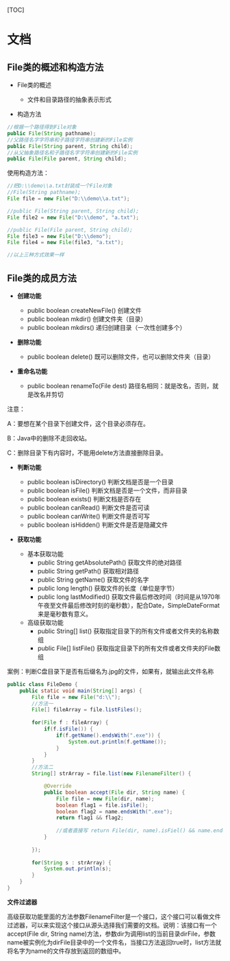 [TOC]

# 文档

## File类的概述和构造方法

- File类的概述
  - 文件和目录路径的抽象表示形式

- 构造方法

```java
//根据一个路径得到File对象
public File(String pathname);
//父路径名字字符串和子路径字符串创建新的File实例
public File(String parent, String child);
//从父抽象路径名和子路径名字字符串创建新的File实例
public File(File parent, String child);
```

使用构造方法：

```java
//把D:\\demo\\a.txt封装成一个File对象
//File(String pathname);
File file = new File("D:\\demo\\a.txt");

//public File(String parent, String child);
File file2 = new File("D:\\demo", "a.txt");

//public File(File parent, String child);
File file3 = new File("D:\\demo");
File file4 = new File(file3, "a.txt");

//以上三种方式效果一样
```

## File类的成员方法

- **创建功能**
  - public boolean createNewFile() 创建文件
  - public boolean mkdir() 创建文件夹（目录）
  - public boolean mkdirs() 递归创建目录（一次性创建多个）

- **删除功能**
  - public boolean delete() 既可以删除文件，也可以删除文件夹（目录）

- **重命名功能**
  - public boolean renameTo(File dest) 路径名相同：就是改名，否则，就是改名并剪切

注意：

A：要想在某个目录下创建文件，这个目录必须存在。

B：Java中的删除不走回收站。

C：删除目录下有内容时，不能用delete方法直接删除目录。

- **判断功能**
  - public boolean isDirectory() 判断文档是否是一个目录
  - public boolean isFile() 判断文档是否是一个文件，而非目录
  - public boolean exists() 判断文档是否存在
  - public boolean canRead() 判断文件是否可读
  - public boolean canWrite() 判断文件是否可写
  - public boolean isHidden() 判断文件是否是隐藏文件

- **获取功能**
  - 基本获取功能
    - public String getAbsolutePath() 获取文件的绝对路径
    - public String getPath() 获取相对路径
    - public String getName() 获取文件的名字
    - public long length() 获取文件的长度（单位是字节）
    - public long lastModified() 获取文件最后修改时间（时间是从1970年午夜至文件最后修改时刻的毫秒数），配合Date，SimpleDateFormat来是毫秒数有意义。
  - 高级获取功能
    - public String[] list() 获取指定目录下的所有文件或者文件夹的名称数组
    - public File[] listFile() 获取指定目录下的所有文件或者文件夹的File数组

案例：判断C盘目录下是否有后缀名为.jpg的文件，如果有，就输出此文件名称

```java
public class FileDemo {
	public static void main(String[] args) {
		File file = new File("d:\\");
		//方法一
		File[] fileArray = file.listFiles();
		
		for(File f : fileArray) {
			if(f.isFile()) {
				if(f.getName().endsWith(".exe")) {
					System.out.println(f.getName());
				}
			}
		}
		//方法二
		String[] strArray = file.list(new FilenameFilter() {

			@Override
			public boolean accept(File dir, String name) {   
                File file = new File(dir, name);
				boolean flag1 = file.isFile();
				boolean flag2 = name.endsWith(".exe");
				return flag1 && flag2;
                
                //或者直接写	return File(dir, name).isFiel() && name.endWith(".exe");
			}
			
		});
		
		for(String s : strArray) {
			System.out.println(s);
		}
	}
}
```

**文件过滤器**

高级获取功能里面的方法参数FilenameFilter是一个接口，这个接口可以看做文件过滤器，可以来实现这个接口从源头选择我们需要的文档。说明：该接口有一个accept(File dir, String name)方法，参数dir为调用list的当前目录dirFile，参数name被实例化为dirFile目录中的一个文件名，当接口方法返回true时，list方法就将名字为name的文件存放到返回的数组中。